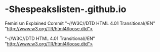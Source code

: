 # -Shespeakslisten-.github.io
Feminism Explained
Commit
"-//W3C//DTD HTML 4.01 Transitional//EN" "http://www.w3.org/TR/html4/loose.dtd">



"-//W3C//DTD HTML 4.01 Transitional//EN" "http://www.w3.org/TR/html4/loose.dtd">

